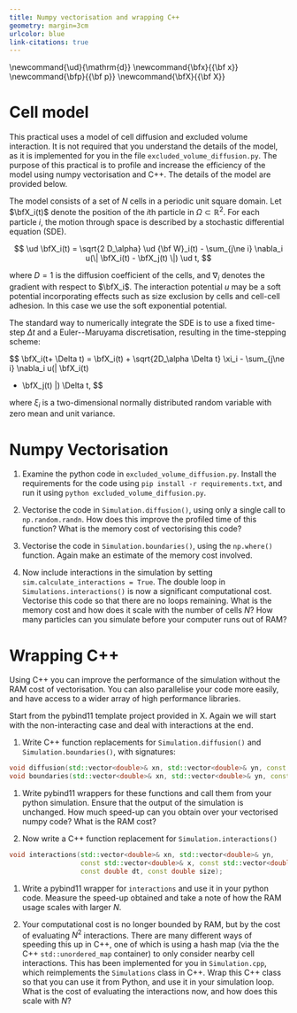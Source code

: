 ```yaml
---
title: Numpy vectorisation and wrapping C++
geometry: margin=3cm
urlcolor: blue
link-citations: true
---
```


\newcommand{\ud}{\mathrm{d}}
\newcommand{\bfx}{{\bf x}}
\newcommand{\bfp}{{\bf p}}
\newcommand{\bfX}{{\bf X}}


# Cell model

This practical uses a model of cell diffusion and excluded volume interaction. It is not
required that you understand the details of the model, as it is implemented for you in
the file `excluded_volume_diffusion.py`. The purpose of this practical is to profile and
increase the efficiency of the model using numpy vectorisation and C++. The details of
the model are provided below.

The model consists of a set of $N$ cells in a periodic unit square domain. Let
$\bfX_i(t)$ denote the position of the $i$th particle in $\Omega \subset \mathbb R^2$.
For each particle $i$, the motion through space is described by a stochastic
differential equation (SDE).


$$
\ud \bfX_i(t) = \sqrt{2 D_\alpha} \ud {\bf W}_i(t) - \sum_{j\ne i} \nabla_i u(\| \bfX_i(t) - \bfX_j(t) \|) \ud t,
$$

where $D=1$ is the diffusion coefficient of the cells, and $\nabla_i$ denotes the
gradient with respect to $\bfX_i$. The interaction potential $u$ may be a soft potential
incorporating effects such as size exclusion by cells and cell-cell adhesion. In this
case we use the soft exponential potential.

The standard way to numerically integrate the SDE is to use a fixed time-step $\Delta t$
and a Euler--Maruyama discretisation, resulting in the time-stepping scheme:

$$ 
\bfX_i(t+ \Delta t) = \bfX_i(t) + \sqrt{2D_\alpha \Delta t} \xi_i - \sum_{j\ne i} \nabla_i u(\| \bfX_i(t)
  - \bfX_j(t) \|) \Delta t, 
$$

where $\xi_i$ is a two-dimensional normally distributed random variable with zero mean
and unit variance.


# Numpy Vectorisation


1. Examine the python code in `excluded_volume_diffusion.py`. Install the requirements
   for the code using `pip install -r requirements.txt`, and run it using `python
   excluded_volume_diffusion.py`.

1. Vectorise the code in `Simulation.diffusion()`, using only a single call to
   `np.random.randn`. How does this improve the profiled time of this function? What is
   the memory cost of vectorising this code?

1. Vectorise the code in `Simulation.boundaries()`, using the `np.where()` function.
   Again make an estimate of the memory cost involved.

1. Now include interactions in the simulation by setting `sim.calculate_interactions =
   True`. The double loop in `Simulations.interactions()` is now a significant
   computational cost. Vectorise this code so that there are no loops remaining. What is
   the memory cost and how does it scale with the number of cells $N$? How many
   particles can you simulate before your computer runs out of RAM?


# Wrapping C++

Using C++ you can improve the performance of the simulation without the RAM cost of
vectorisation. You can also parallelise your code more easily, and have access to a
wider array of high performance libraries.

Start from the pybind11 template project provided in X. Again we will start with the
non-interacting case and deal with interactions at the end.

1. Write C++ function replacements for `Simulation.diffusion()` and
   `Simulation.boundaries()`, with signatures:

```cpp 
void diffusion(std::vector<double>& xn, std::vector<double>& yn, const double dt);
void boundaries(std::vector<double>& xn, std::vector<double>& yn, const double dt);
```

1. Write pybind11 wrappers for these functions and call them from your python
   simulation. Ensure that the output of the simulation is unchanged. How much speed-up
   can you obtain over your vectorised numpy code? What is the RAM cost?

1. Now write a C++ function replacement for `Simulation.interactions()`
   
```cpp 
void interactions(std::vector<double>& xn, std::vector<double>& yn, 
                  const std::vector<double>& x, const std::vector<double>& y,
                  const double dt, const double size);
```

1. Write a pybind11 wrapper for `interactions` and use it in your python code. Measure
   the speed-up obtained and take a note of how the RAM usage scales with larger $N$. 
   
1. Your computational cost is no longer bounded by RAM, but by the cost of evaluating
   $N^2$ interactions. There are many different ways of speeding this up in C++, one of
   which is using a hash map (via the the C++ `std::unordered_map` container) to only
   consider nearby cell interactions. This has been implemented for you in
   `Simulation.cpp`, which reimplements the `Simulations` class in C++. Wrap this C++
   class so that you can use it from Python, and use it in your simulation loop. What is
   the cost of evaluating the interactions now, and how does this scale with $N$?

